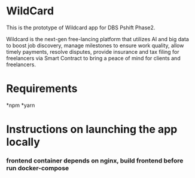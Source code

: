 # WildCard

This is the prototype of Wildcard app for DBS Pshift Phase2.

Wildcard is the next-gen free-lancing platform that utilizes AI and big data to boost job discovery, manage milestones to ensure work quality, allow timely payments, resolve disputes, provide insurance and tax filing for freelancers via Smart Contract to bring a peace of mind for clients and freelancers.

# Requirements
*npm
*yarn

# Instructions on launching the app locally




### frontend container depends on nginx, build frontend before run docker-compose
